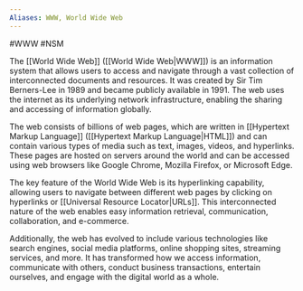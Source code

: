 ```yaml
---
Aliases: WWW, World Wide Web
---
```

#WWW #NSM

The [[World Wide Web]] ([[World Wide Web|WWW]]) is an information system that allows users to access and navigate through a vast collection of interconnected documents and resources. It was created by Sir Tim Berners-Lee in 1989 and became publicly available in 1991. The web uses the internet as its underlying network infrastructure, enabling the sharing and accessing of information globally.

The web consists of billions of web pages, which are written in [[Hypertext Markup Language]] ([[Hypertext Markup Language|HTML]]) and can contain various types of media such as text, images, videos, and hyperlinks. These pages are hosted on servers around the world and can be accessed using web browsers like Google Chrome, Mozilla Firefox, or Microsoft Edge.

The key feature of the World Wide Web is its hyperlinking capability, allowing users to navigate between different web pages by clicking on hyperlinks or [[Universal Resource Locator|URLs]]. This interconnected nature of the web enables easy information retrieval, communication, collaboration, and e-commerce.

Additionally, the web has evolved to include various technologies like search engines, social media platforms, online shopping sites, streaming services, and more. It has transformed how we access information, communicate with others, conduct business transactions, entertain ourselves, and engage with the digital world as a whole.